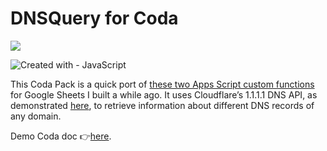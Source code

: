 # DNSQuery for Coda

![](https://user-images.githubusercontent.com/12829262/187099121-c6578b5b-6b8e-4bf7-ae28-016ac3de23c8.png)

![Created with - JavaScript](https://img.shields.io/static/v1?label=Created+with&message=JavaScript&color=blue&logo=JavaScript)

This Coda Pack is a quick port of [these two Apps Script custom functions](https://github.com/pfelipm/fxdnsquery) for Google Sheets I built a while ago. It uses Cloudflare’s 1.1.1.1 DNS API, as demonstrated [here](https://developers.cloudflare.com/1.1.1.1/other-ways-to-use-1.1.1.1/dns-in-google-sheets/), to retrieve information about different DNS records of any domain.

Demo Coda doc 👉[here](https://coda.io/d/_dkFNg6XqfLU/DNS-Query-demo_suDSO).
